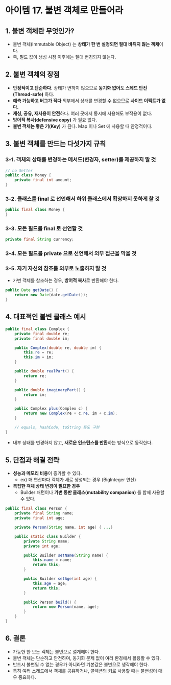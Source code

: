 # 아이템 17. 불변 객체로 만들어라

## 1. 불변 객체란 무엇인가?

- 불변 객체(Immutable Object) 는 **상태가 한 번 설정되면 절대 바뀌지 않는 객체**이다.
- 즉, 필드 값이 생성 시점 이후에는 절대 변경되지 않는다.

## 2. 불변 객체의 장점

- **안정적이고 단순하다.** 상태가 변하지 않으므로 **동기화 없어도 스레드 안전(Thread-safe)** 하다.
- **예측 가능하고 버그가 적다** 외부에서 상태를 변경할 수 없으므로 **사이드 이펙트가 없다.**
- **캐싱, 공유, 재사용이 안전**하다. 여러 곳에서 동시에 사용해도 부작용이 없다.
- **방어적 복사(defensive copy)** 가 필요 없다.
- **불변 객체는 좋은 키(Key)** 가 된다. Map 이나 Set 에 사용할 때 안정적이다.

## 3. 불변 객체를 만드는 다섯가지 규칙

### 3-1. 객체의 상태를 변경하는 메서드(변경자, setter)를 제공하지 말 것

```Java
// no Setter
public class Money {
    private final int amount;
}
```

### 3-2. 클래스를 final 로 선언해서 하위 클래스에서 확장하지 못하게 할 것

```Java
public final class Money {
}
```

### 3-3. 모든 필드를 final 로 선언할 것

```Java
private final String currency;
```

### 3-4. 모든 필드를 private 으로 선언해서 외부 접근을 막을 것

### 3-5. 자기 자신의 참조를 외부로 노출하지 말 것

- 가변 객체를 참조하는 경우, **방어적 복사**로 반환해야 한다.

```Java
public Date getDate() {
    return new Date(date.getDate());
} 
```

## 4. 대표적인 불변 클래스 예시

```Java
public final class Complex {
    private final double re;
    private final double im;

    public Complex(double re, double im) {
        this.re = re;
        this.im = im;
    }

    public double realPart() {
        return re;
    }

    public double imaginaryPart() {
        return im;
    }

    public Complex plus(Complex c) {
        return new Complex(re + c.re, im + c.im);
    }

    // equals, hashCode, toString 등도 구현
}
```

- 내부 상태를 변경하지 않고, **새로운 인스턴스를 반환**하는 방식으로 동작한다.

## 5. 단점과 해결 전략

- **성능과 메모리 비용**이 증가할 수 있다.
    - ex) 매 연산마다 객체가 새로 생성되는 경우 (BigInteger 연산)
- **복잡한 객체 상태 변경이 필요한 경우**
    - Builder 패턴이나 **가변 동반 클래스(mutability companion)** 를 함께 사용할 수 있다.

```Java
public final class Person {
    private final String name;
    private final int age;

    private Person(String name, int age) { ...}

    public static class Builder {
        private String name;
        private int age;

        public Builder setName(String name) {
            this.name = name;
            return this;
        }

        public Builder setAge(int age) {
            this.age = age;
            return this;
        }

        public Person build() {
            return new Person(name, age);
        }
    }
}
```

## 6. 결론

- 가능한 한 모든 객체는 불변으로 설계해야 한다.
- 불변 객체는 단순하고 안전하며, 동기화 문제 없이 여러 환경에서 활용할 수 있다.
- 반드시 불변일 수 없는 경우가 아니라면 기본값은 불변으로 생각해야 한다.
- 특히 여러 스레드에서 객체를 공유하거나, 콜렉션의 키로 사용할 때는 불변성이 매우 중요하다.
